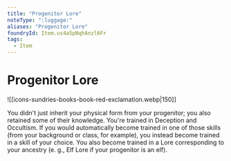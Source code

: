 ```yaml
---
title: "Progenitor Lore"
noteType: ":luggage:"
aliases: "Progenitor Lore"
foundryId: Item.us4a5pNqhAnzl6Fr
tags:
  - Item
---
```


# Progenitor Lore
![[icons-sundries-books-book-red-exclamation.webp|150]]

You didn't just inherit your physical form from your progenitor; you also retained some of their knowledge. You're trained in Deception and Occultism. If you would automatically become trained in one of those skills (from your background or class, for example), you instead become trained in a skill of your choice. You also become trained in a Lore corresponding to your ancestry (e. g., Elf Lore if your progenitor is an elf).

